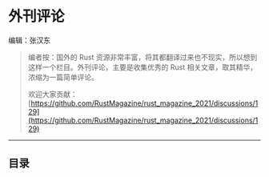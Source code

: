 # 外刊评论

编辑：张汉东 

> 编者按：国外的 Rust 资源非常丰富，将其都翻译过来也不现实，所以想到这样一个栏目。外刊评论，主要是收集优秀的 Rust 相关文章，取其精华，浓缩为一篇简单评论。
> 
> 欢迎大家贡献：[https://github.com/RustMagazine/rust_magazine_2021/discussions/129](https://github.com/RustMagazine/rust_magazine_2021/discussions/129)

---

## 目录



